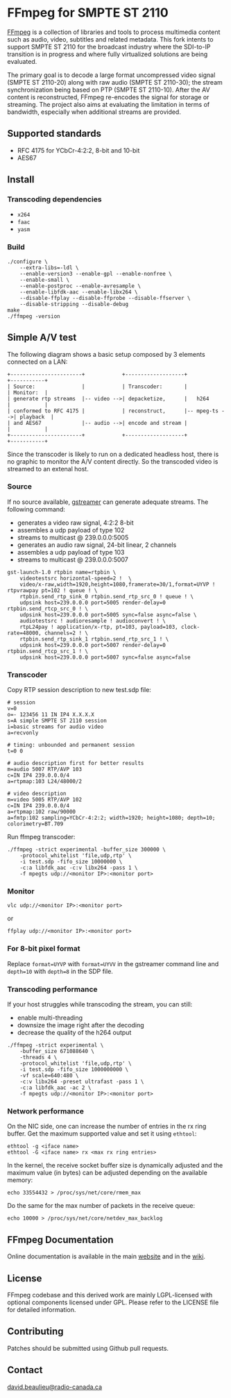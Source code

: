 FFmpeg for SMPTE ST 2110
========================

[FFmpeg](README_FFMPEG.md) is a collection of libraries and tools to
process multimedia content such as audio, video, subtitles and related
metadata. This fork intents to support SMPTE ST 2110 for the broadcast
industry where the SDI-to-IP transition is in progress and where fully
virtualized solutions are being evaluated.

The primary goal is to decode a large format uncompressed video signal
(SMPTE ST 2110-20) along with raw audio (SMPTE ST 2110-30); the stream
synchronization being based on PTP (SMPTE ST 2110-10). After the AV
content is reconstructed, FFmpeg re-encodes the signal for storage or
streaming. The project also aims at evaluating the limitation in terms
of bandwidth, especially when additional streams are provided.

## Supported standards

* RFC 4175 for YCbCr-4:2:2, 8-bit and 10-bit
* AES67

## Install

### Transcoding dependencies

* `x264`
* `faac`
* `yasm`

### Build

```
./configure \
	--extra-libs=-ldl \
	--enable-version3 --enable-gpl --enable-nonfree \
	--enable-small \
	--enable-postproc --enable-avresample \
	--enable-libfdk-aac --enable-libx264 \
	--disable-ffplay --disable-ffprobe --disable-ffserver \
	--disable-stripping --disable-debug
make
./ffmpeg -version
```

## Simple A/V test

The following diagram shows a basic setup composed by 3 elements
connected on a LAN:

```
+-----------------------+            +-------------------+              +-----------+
| Source:               |            | Transcoder:       |              | Monitor:  |
| generate rtp streams  |-- video -->| depacketize,      |   h264       |           |
| conformed to RFC 4175 |            | reconstruct,      |-- mpeg-ts -->| playback  |
| and AES67             |-- audio -->| encode and stream |              |           |
+-----------------------+            +-------------------+              +-----------+
```

Since the transcoder is likely to run on a dedicated headless host,
there is no graphic to monitor the A/V content directly. So the
transcoded video is streamed to an extenal host.

### Source

If no source available, [gstreamer](https://gstreamer.freedesktop.org/)
can generate adequate streams. The following command:
* generates a video raw signal, 4:2:2 8-bit
* assembles a udp payload of type 102
* streams to multicast @ 239.0.0.0:5005
* generates an audio raw signal, 24-bit linear, 2 channels
* assembles a udp payload of type 103
* streams to multicast @ 239.0.0.0:5007

```
gst-launch-1.0 rtpbin name=rtpbin \
	videotestsrc horizontal-speed=2 !  \
	video/x-raw,width=1920,height=1080,framerate=30/1,format=UYVP ! rtpvrawpay pt=102 ! queue ! \
	rtpbin.send_rtp_sink_0 rtpbin.send_rtp_src_0 ! queue ! \
	udpsink host=239.0.0.0 port=5005 render-delay=0 rtpbin.send_rtcp_src_0 ! \
	udpsink host=239.0.0.0 port=5005 sync=false async=false \
	audiotestsrc ! audioresample ! audioconvert ! \
	rtpL24pay ! application/x-rtp, pt=103, payload=103, clock-rate=48000, channels=2 ! \
	rtpbin.send_rtp_sink_1 rtpbin.send_rtp_src_1 ! \
	udpsink host=239.0.0.0 port=5007 render-delay=0 rtpbin.send_rtcp_src_1 ! \
	udpsink host=239.0.0.0 port=5007 sync=false async=false
```

### Transcoder

Copy RTP session description to new test.sdp file:

```
# session
v=0
o=- 123456 11 IN IP4 X.X.X.X
s=A simple SMPTE ST 2110 session
i=basic streams for audio video
a=recvonly

# timing: unbounded and permanent session
t=0 0

# audio description first for better results
m=audio 5007 RTP/AVP 103
c=IN IP4 239.0.0.0/4
a=rtpmap:103 L24/48000/2

# video description
m=video 5005 RTP/AVP 102
c=IN IP4 239.0.0.0/4
a=rtpmap:102 raw/90000
a=fmtp:102 sampling=YCbCr-4:2:2; width=1920; height=1080; depth=10; colorimetry=BT.709
```

Run ffmpeg transcoder:

```
./ffmpeg -strict experimental -buffer_size 300000 \
	-protocol_whitelist 'file,udp,rtp' \
	-i test.sdp -fifo_size 10000000 \
	-c:a libfdk_aac -c:v libx264 -pass 1 \
	-f mpegts udp://<monitor IP>:<monitor port>
```

### Monitor

```
vlc udp://<monitor IP>:<monitor port>
```

or

```
ffplay udp://<monitor IP>:<monitor port>
```

### For 8-bit pixel format

Replace ``format=UYVP`` with ``format=UYVV`` in the gstreamer command
line and ``depth=10`` with ``depth=8`` in the SDP file.

### Transcoding performance

If your host struggles while transcoding the stream, you can still:
* enable multi-threading
* downsize the image right after the decoding
* decrease the quality of the h264 output

```
./ffmpeg -strict experimental \
	-buffer_size 671088640 \
	-threads 4 \
	-protocol_whitelist 'file,udp,rtp' \
	-i test.sdp -fifo_size 1000000000 \
	-vf scale=640:480 \
	-c:v libx264 -preset ultrafast -pass 1 \
	-c:a libfdk_aac -ac 2 \
	-f mpegts udp://<monitor IP>:<monitor port>
```

### Network performance

On the NIC side, one can increase the number of entries in the rx ring
buffer. Get the maximum supported value and set it using ``ethtool``:

```
ethtool -g <iface name>
ethtool -G <iface name> rx <max rx ring entries>
```

In the kernel, the receive socket buffer size is dynamically adjusted
and the maximum value (in bytes) can be adjusted depending on the available
memory:

```
echo 33554432 > /proc/sys/net/core/rmem_max
```

Do the same for the max number of packets in the receive queue:

```
echo 10000 > /proc/sys/net/core/netdev_max_backlog
```

## FFmpeg Documentation

Online documentation is available in the main [website](https://ffmpeg.org)
and in the [wiki](https://trac.ffmpeg.org).

## License

FFmpeg codebase and this derived work are mainly LGPL-licensed with
optional components licensed under GPL. Please refer to the LICENSE file
for detailed information.

## Contributing

Patches should be submitted using Github pull requests.

## Contact

david.beaulieu@radio-canada.ca
